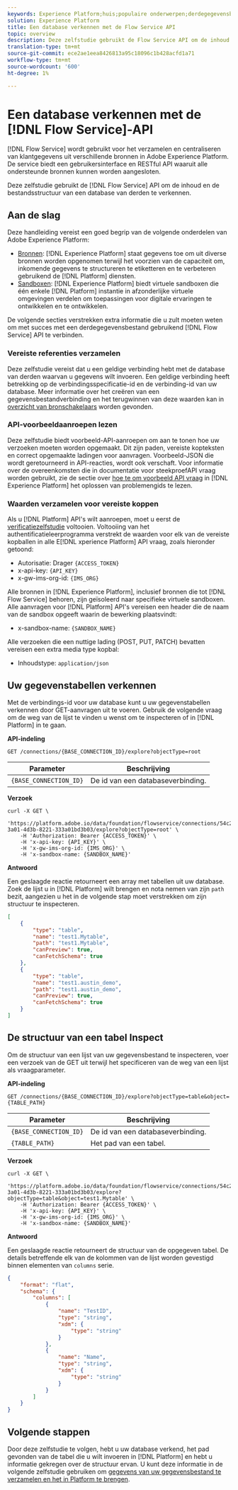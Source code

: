 ```yaml
---
keywords: Experience Platform;huis;populaire onderwerpen;derdegegevensbestand;de dienst van de gegevensbestandstroom
solution: Experience Platform
title: Een database verkennen met de Flow Service API
topic: overview
description: Deze zelfstudie gebruikt de Flow Service API om de inhoud en de bestandsstructuur van een database van derden te verkennen.
translation-type: tm+mt
source-git-commit: ece2ae1eea8426813a95c18096c1b428acfd1a71
workflow-type: tm+mt
source-wordcount: '600'
ht-degree: 1%

---
```



# Een database verkennen met de [!DNL Flow Service]-API

[!DNL Flow Service] wordt gebruikt voor het verzamelen en centraliseren van klantgegevens uit verschillende bronnen in Adobe Experience Platform. De service biedt een gebruikersinterface en RESTful API waaruit alle ondersteunde bronnen kunnen worden aangesloten.

Deze zelfstudie gebruikt de [!DNL Flow Service] API om de inhoud en de bestandsstructuur van een database van derden te verkennen.

## Aan de slag

Deze handleiding vereist een goed begrip van de volgende onderdelen van Adobe Experience Platform:

* [Bronnen](../../../home.md):  [!DNL Experience Platform] staat gegevens toe om uit diverse bronnen worden opgenomen terwijl het voorzien van de capaciteit om, inkomende gegevens te structureren te etiketteren en te verbeteren gebruikend de  [!DNL Platform] diensten.
* [Sandboxen](../../../../sandboxes/home.md):  [!DNL Experience Platform] biedt virtuele sandboxen die één enkele  [!DNL Platform] instantie in afzonderlijke virtuele omgevingen verdelen om toepassingen voor digitale ervaringen te ontwikkelen en te ontwikkelen.

De volgende secties verstrekken extra informatie die u zult moeten weten om met succes met een derdegegevensbestand gebruikend [!DNL Flow Service] API te verbinden.

### Vereiste referenties verzamelen

Deze zelfstudie vereist dat u een geldige verbinding hebt met de database van derden waarvan u gegevens wilt invoeren. Een geldige verbinding heeft betrekking op de verbindingsspecificatie-id en de verbinding-id van uw database. Meer informatie over het creëren van een gegevensbestandverbinding en het terugwinnen van deze waarden kan in [overzicht van bronschakelaars](./../../../home.md#database) worden gevonden.

### API-voorbeeldaanroepen lezen

Deze zelfstudie biedt voorbeeld-API-aanroepen om aan te tonen hoe uw verzoeken moeten worden opgemaakt. Dit zijn paden, vereiste kopteksten en correct opgemaakte ladingen voor aanvragen. Voorbeeld-JSON die wordt geretourneerd in API-reacties, wordt ook verschaft. Voor informatie over de overeenkomsten die in documentatie voor steekproefAPI vraag worden gebruikt, zie de sectie over [hoe te om voorbeeld API vraag](../../../../landing/troubleshooting.md#how-do-i-format-an-api-request) in [!DNL Experience Platform] het oplossen van problemengids te lezen.

### Waarden verzamelen voor vereiste koppen

Als u [!DNL Platform] API&#39;s wilt aanroepen, moet u eerst de [verificatiezelfstudie](https://www.adobe.com/go/platform-api-authentication-en) voltooien. Voltooiing van het authentificatieleerprogramma verstrekt de waarden voor elk van de vereiste kopballen in alle E[!DNL xperience Platform] API vraag, zoals hieronder getoond:

* Autorisatie: Drager `{ACCESS_TOKEN}`
* x-api-key: `{API_KEY}`
* x-gw-ims-org-id: `{IMS_ORG}`

Alle bronnen in [!DNL Experience Platform], inclusief bronnen die tot [!DNL Flow Service] behoren, zijn geïsoleerd naar specifieke virtuele sandboxen. Alle aanvragen voor [!DNL Platform] API&#39;s vereisen een header die de naam van de sandbox opgeeft waarin de bewerking plaatsvindt:

* x-sandbox-name: `{SANDBOX_NAME}`

Alle verzoeken die een nuttige lading (POST, PUT, PATCH) bevatten vereisen een extra media type kopbal:

* Inhoudstype: `application/json`

## Uw gegevenstabellen verkennen

Met de verbindings-id voor uw database kunt u uw gegevenstabellen verkennen door GET-aanvragen uit te voeren. Gebruik de volgende vraag om de weg van de lijst te vinden u wenst om te inspecteren of in [!DNL Platform] in te gaan.

**API-indeling**

```http
GET /connections/{BASE_CONNECTION_ID}/explore?objectType=root
```

| Parameter | Beschrijving |
| --- | --- |
| `{BASE_CONNECTION_ID}` | De id van een databaseverbinding. |

**Verzoek**

```shell
curl -X GET \
    'https://platform.adobe.io/data/foundation/flowservice/connections/54c22133-3a01-4d3b-8221-333a01bd3b03/explore?objectType=root' \
    -H 'Authorization: Bearer {ACCESS_TOKEN}' \
    -H 'x-api-key: {API_KEY}' \
    -H 'x-gw-ims-org-id: {IMS_ORG}' \
    -H 'x-sandbox-name: {SANDBOX_NAME}'
```

**Antwoord**

Een geslaagde reactie retourneert een array met tabellen uit uw database. Zoek de lijst u in [!DNL Platform] wilt brengen en nota nemen van zijn `path` bezit, aangezien u het in de volgende stap moet verstrekken om zijn structuur te inspecteren.

```json
[
    {
        "type": "table",
        "name": "test1.Mytable",
        "path": "test1.Mytable",
        "canPreview": true,
        "canFetchSchema": true
    },
    {
        "type": "table",
        "name": "test1.austin_demo",
        "path": "test1.austin_demo",
        "canPreview": true,
        "canFetchSchema": true
    }
]
```

## De structuur van een tabel Inspect

Om de structuur van een lijst van uw gegevensbestand te inspecteren, voer een verzoek van de GET uit terwijl het specificeren van de weg van een lijst als vraagparameter.

**API-indeling**

```http
GET /connections/{BASE_CONNECTION_ID}/explore?objectType=table&object={TABLE_PATH}
```

| Parameter | Beschrijving |
| --- | --- |
| `{BASE_CONNECTION_ID}` | De id van een databaseverbinding. |
| `{TABLE_PATH}` | Het pad van een tabel. |

**Verzoek**

```shell
curl -X GET \
    'https://platform.adobe.io/data/foundation/flowservice/connections/54c22133-3a01-4d3b-8221-333a01bd3b03/explore?objectType=table&object=test1.Mytable' \
    -H 'Authorization: Bearer {ACCESS_TOKEN}' \
    -H 'x-api-key: {API_KEY}' \
    -H 'x-gw-ims-org-id: {IMS_ORG}' \
    -H 'x-sandbox-name: {SANDBOX_NAME}'
```

**Antwoord**

Een geslaagde reactie retourneert de structuur van de opgegeven tabel. De details betreffende elk van de kolommen van de lijst worden gevestigd binnen elementen van `columns` serie.

```json
{
    "format": "flat",
    "schema": {
        "columns": [
            {
                "name": "TestID",
                "type": "string",
                "xdm": {
                    "type": "string"
                }
            },
            {
                "name": "Name",
                "type": "string",
                "xdm": {
                    "type": "string"
                }
            }
        ]
    }
}
```

## Volgende stappen

Door deze zelfstudie te volgen, hebt u uw database verkend, het pad gevonden van de tabel die u wilt invoeren in [!DNL Platform] en hebt u informatie gekregen over de structuur ervan. U kunt deze informatie in de volgende zelfstudie gebruiken om [gegevens van uw gegevensbestand te verzamelen en het in Platform te brengen](../collect/database-nosql.md).
